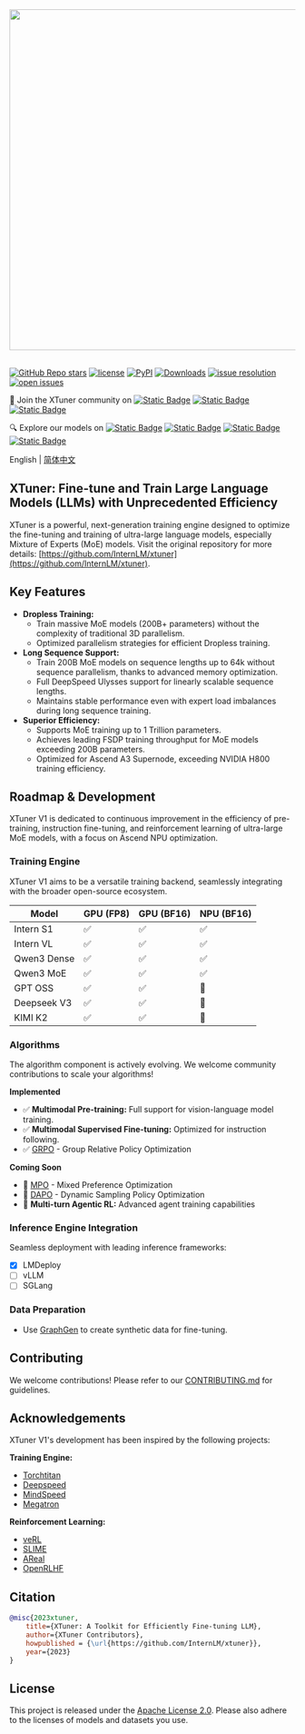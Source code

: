 <div align="center">
  <img src="https://github.com/InternLM/lmdeploy/assets/36994684/0cf8d00f-e86b-40ba-9b54-dc8f1bc6c8d8" width="600"/>
  <br /><br />
</div>

[![GitHub Repo stars](https://img.shields.io/github/stars/InternLM/xtuner?style=social)](https://github.com/InternLM/xtuner/stargazers)
[![license](https://img.shields.io/github/license/InternLM/xtuner.svg)](https://github.com/InternLM/xtuner/blob/main/LICENSE)
[![PyPI](https://img.shields.io/pypi/v/xtuner)](https://pypi.org/project/xtuner/)
[![Downloads](https://static.pepy.tech/badge/xtuner)](https://pypi.org/project/xtuner/)
[![issue resolution](https://img.shields.io/github/issues-closed-raw/InternLM/xtuner)](https://github.com/InternLM/xtuner/issues)
[![open issues](https://img.shields.io/github/issues-raw/InternLM/xtuner)](https://github.com/InternLM/xtuner/issues)

👋 Join the XTuner community on [![Static Badge](https://img.shields.io/badge/-grey?style=social&logo=wechat&label=WeChat)](https://cdn.vansin.top/internlm/xtuner.jpg)
[![Static Badge](https://img.shields.io/badge/-grey?style=social&logo=twitter&label=Twitter)](https://twitter.com/intern_lm)
[![Static Badge](https://img.shields.io/badge/-grey?style=social&logo=discord&label=Discord)](https://discord.gg/xa29JuW87d)

🔍 Explore our models on
[![Static Badge](https://img.shields.io/badge/-gery?style=social&label=🤗%20Huggingface)](https://huggingface.co/xtuner)
[![Static Badge](https://img.shields.io/badge/-gery?style=social&label=🤖%20ModelScope)](https://www.modelscope.cn/organization/xtuner)
[![Static Badge](https://img.shields.io/badge/-gery?style=social&label=🧰%20OpenXLab)](https://openxlab.org.cn/usercenter/xtuner)
[![Static Badge](https://img.shields.io/badge/-gery?style=social&label=🧠%20WiseModel)](https://www.wisemodel.cn/organization/xtuner)

English | [简体中文](README_zh-CN.md)

## **XTuner: Fine-tune and Train Large Language Models (LLMs) with Unprecedented Efficiency**

XTuner is a powerful, next-generation training engine designed to optimize the fine-tuning and training of ultra-large language models, especially Mixture of Experts (MoE) models.  Visit the original repository for more details: [https://github.com/InternLM/xtuner](https://github.com/InternLM/xtuner).

## **Key Features**

*   **Dropless Training:**
    *   Train massive MoE models (200B+ parameters) without the complexity of traditional 3D parallelism.
    *   Optimized parallelism strategies for efficient Dropless training.
*   **Long Sequence Support:**
    *   Train 200B MoE models on sequence lengths up to 64k without sequence parallelism, thanks to advanced memory optimization.
    *   Full DeepSpeed Ulysses support for linearly scalable sequence lengths.
    *   Maintains stable performance even with expert load imbalances during long sequence training.
*   **Superior Efficiency:**
    *   Supports MoE training up to 1 Trillion parameters.
    *   Achieves leading FSDP training throughput for MoE models exceeding 200B parameters.
    *   Optimized for Ascend A3 Supernode, exceeding NVIDIA H800 training efficiency.

## **Roadmap & Development**

XTuner V1 is dedicated to continuous improvement in the efficiency of pre-training, instruction fine-tuning, and reinforcement learning of ultra-large MoE models, with a focus on Ascend NPU optimization.

### **Training Engine**

XTuner V1 aims to be a versatile training backend, seamlessly integrating with the broader open-source ecosystem.

| Model        | GPU (FP8) | GPU (BF16) | NPU (BF16) |
|--------------|-----------|-----------|-----------|
| Intern S1    | ✅         | ✅          | ✅          |
| Intern VL    | ✅         | ✅          | ✅          |
| Qwen3 Dense  | ✅         | ✅          | ✅          |
| Qwen3 MoE    | ✅         | ✅          | ✅          |
| GPT OSS      | ✅         | ✅          | 🚧         |
| Deepseek V3  | ✅         | ✅          | 🚧         |
| KIMI K2      | ✅         | ✅          | 🚧         |

### **Algorithms**

The algorithm component is actively evolving. We welcome community contributions to scale your algorithms!

**Implemented**

*   ✅ **Multimodal Pre-training:** Full support for vision-language model training.
*   ✅ **Multimodal Supervised Fine-tuning:** Optimized for instruction following.
*   ✅ [GRPO](https://arxiv.org/pdf/2402.03300) - Group Relative Policy Optimization

**Coming Soon**

*   🔄 [MPO](https://arxiv.org/pdf/2411.10442) - Mixed Preference Optimization
*   🔄 [DAPO](https://arxiv.org/pdf/2503.14476) - Dynamic Sampling Policy Optimization
*   🔄 **Multi-turn Agentic RL:** Advanced agent training capabilities

### **Inference Engine Integration**

Seamless deployment with leading inference frameworks:

*   [x] LMDeploy
*   [ ] vLLM
*   [ ] SGLang

### **Data Preparation**

*   Use [GraphGen](https://github.com/open-sciencelab/GraphGen) to create synthetic data for fine-tuning.

## **Contributing**

We welcome contributions! Please refer to our [CONTRIBUTING.md](.github/CONTRIBUTING.md) for guidelines.

## **Acknowledgements**

XTuner V1's development has been inspired by the following projects:

**Training Engine:**

*   [Torchtitan](https://github.com/pytorch/torchtitan)
*   [Deepspeed](https://github.com/deepspeedai/DeepSpeed)
*   [MindSpeed](https://gitee.com/ascend/MindSpeed)
*   [Megatron](https://github.com/NVIDIA/Megatron-LM)

**Reinforcement Learning:**

*   [veRL](https://github.com/volcengine/verl)
*   [SLIME](https://github.com/THUDM/slime)
*   [AReal](https://github.com/inclusionAI/AReaL)
*   [OpenRLHF](https://github.com/OpenRLHF/OpenRLHF)

## **Citation**

```bibtex
@misc{2023xtuner,
    title={XTuner: A Toolkit for Efficiently Fine-tuning LLM},
    author={XTuner Contributors},
    howpublished = {\url{https://github.com/InternLM/xtuner}},
    year={2023}
}
```

## **License**

This project is released under the [Apache License 2.0](LICENSE).  Please also adhere to the licenses of models and datasets you use.